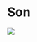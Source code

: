 # Son

![](https://lh6.googleusercontent.com/7hsYCl0s93vK9CleAdPh0WbOfp84ZzntuugHKWsk-IaVXgkPrm2ekZglotMZYQDlYa2EbdI_hKmwtRRyy9lMie9F_8ochbItMBsqbEP__TS-wdttY1WfvOuX8hliWFkPQg)